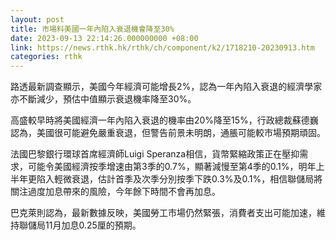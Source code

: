 ```yaml
---
layout: post
title: 市場料美國一年內陷入衰退機會降至30%
date: 2023-09-13 22:14:26.000000000 +08:00
link: https://news.rthk.hk/rthk/ch/component/k2/1718210-20230913.htm
categories: rthk
---
```


路透最新調查顯示，美國今年經濟可能增長2%，認為一年內陷入衰退的經濟學家亦不斷減少，預估中值顯示衰退機率降至30%。

高盛較早時將美國經濟一年內陷入衰退的機率由20%降至15%，行政總裁蘇德巍認為，美國很可能避免嚴重衰退，但警告前景未明朗，通脹可能較市場預期頑固。

法國巴黎銀行環球首席經濟師Luigi Speranza相信，貨幣緊縮政策正在壓抑需求，可能令美國經濟按季增速由第3季的0.7%，顯著減慢至第4季的0.1%，明年上半年更陷入輕微衰退，估計首季及次季分別按季下跌0.3%及0.1%，相信聯儲局將關注過度加息帶來的風險，今年餘下時間不會再加息。

巴克萊則認為，最新數據反映，美國勞工市場仍然緊張，消費者支出可能加速，維持聯儲局11月加息0.25厘的預期。
